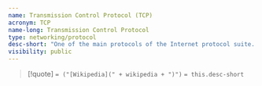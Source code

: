 ```yaml
---
name: Transmission Control Protocol (TCP)
acronym: TCP
name-long: Transmission Control Protocol
type: networking/protocol
desc-short: "One of the main protocols of the Internet protocol suite. It originated in the initial network implementation in which it complemented the Internet Protocol (IP). Therefore, the entire suite is commonly referred to as TCP/IP.\n---\n[Wikipedia: Transmission Control Protocol](https://en.wikipedia.org/wiki/Transmission_Control_Protocol)\n"
visibility: public
---
```

> [!quote] `= ("[Wikipedia](" + wikipedia + ")")`
> `= this.desc-short`
